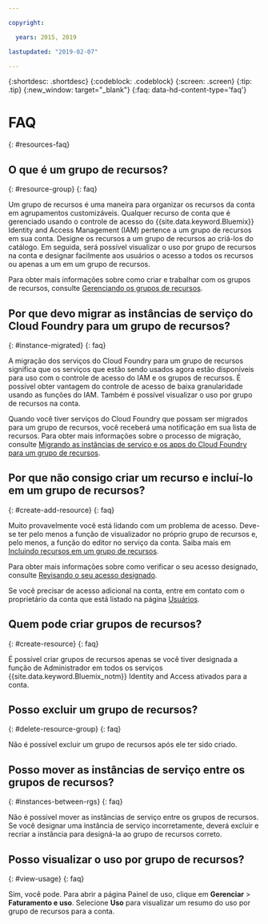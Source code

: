 ```yaml
---

copyright:

  years: 2015, 2019

lastupdated: "2019-02-07"

---
```



{:shortdesc: .shortdesc}
{:codeblock: .codeblock}
{:screen: .screen}
{:tip: .tip}
{:new_window: target="_blank"}
{:faq: data-hd-content-type='faq'}


# FAQ
{: #resources-faq}

## O que é um grupo de recursos?
{: #resource-group}
{: faq}

Um grupo de recursos é uma maneira para organizar os recursos da conta em agrupamentos customizáveis. Qualquer recurso de conta que é gerenciado usando o controle de acesso do {{site.data.keyword.Bluemix}} Identity and Access Management (IAM) pertence a um grupo de recursos em sua conta. Designe os recursos a um grupo de recursos ao criá-los do catálogo. Em seguida, será possível visualizar o uso por grupo de recursos
na conta e designar facilmente aos usuários o acesso a todos os recursos ou apenas a um em um grupo de recursos.

Para obter mais informações sobre como criar e trabalhar com os grupos de recursos, consulte
[Gerenciando os grupos de recursos](/docs/resources?topic=resources-rgs).  

## Por que devo migrar as instâncias de serviço do Cloud Foundry para um grupo de recursos?
{: #instance-migrated}
{: faq}

A migração dos serviços do Cloud Foundry para um grupo de recursos significa que os serviços que estão sendo usados agora
estão disponíveis para uso com o controle de acesso do IAM e os grupos de recursos. É possível obter vantagem do controle de acesso
de baixa granularidade usando as funções do IAM. Também é possível visualizar o uso por grupo de recursos na conta.

Quando você tiver serviços do Cloud Foundry que possam ser migrados para um grupo de recursos, você receberá uma notificação em sua lista de recursos. Para obter mais informações sobre o processo de migração, consulte
[Migrando as instâncias de serviço e os apps do Cloud Foundry para um
grupo de recursos](/docs/resources?topic=resources-migrate).

## Por que não consigo criar um recurso e incluí-lo em um grupo de recursos?
{: #create-add-resource}
{: faq}

Muito provavelmente você está lidando com um problema de acesso. Deve-se ter pelo menos a função de visualizador no
próprio grupo de recursos e, pelo menos, a função do editor no serviço da conta. Saiba mais em [Incluindo recursos em um grupo de recursos](/docs/resources?topic=resources-rgs#add_to_rgs).

Para obter mais informações sobre como verificar o seu acesso designado, consulte [Revisando o seu acesso designado](/docs/iam?topic=iam-iammanidaccser#review_your_access).

Se você precisar de acesso adicional na conta, entre em contato com o proprietário da conta que está listado na página [Usuários](https://{DomainName}/iam#/users).

## Quem pode criar grupos de recursos?
{: #create-resource}
{: faq}

É possível criar grupos de recursos apenas se você tiver designada a função de Administrador em todos os serviços {{site.data.keyword.Bluemix_notm}} Identity and Access ativados para a conta.

## Posso excluir um grupo de recursos?
{: #delete-resource-group}
{: faq}

Não é possível excluir um grupo de recursos após ele ter sido criado.

## Posso mover as instâncias de serviço entre os grupos de recursos?
{: #instances-between-rgs}
{: faq}

Não é possível mover as instâncias de serviço entre os grupos de recursos. Se você designar uma instância de serviço incorretamente, deverá excluir e recriar a instância para designá-la ao grupo de recursos correto.  

## Posso visualizar o uso por grupo de recursos?
{: #view-usage}
{: faq}

Sim, você pode. Para abrir a página Painel de uso, clique em **Gerenciar** &gt; **Faturamento e uso**. Selecione **Uso** para visualizar um resumo do uso por grupo de recursos para a conta.
